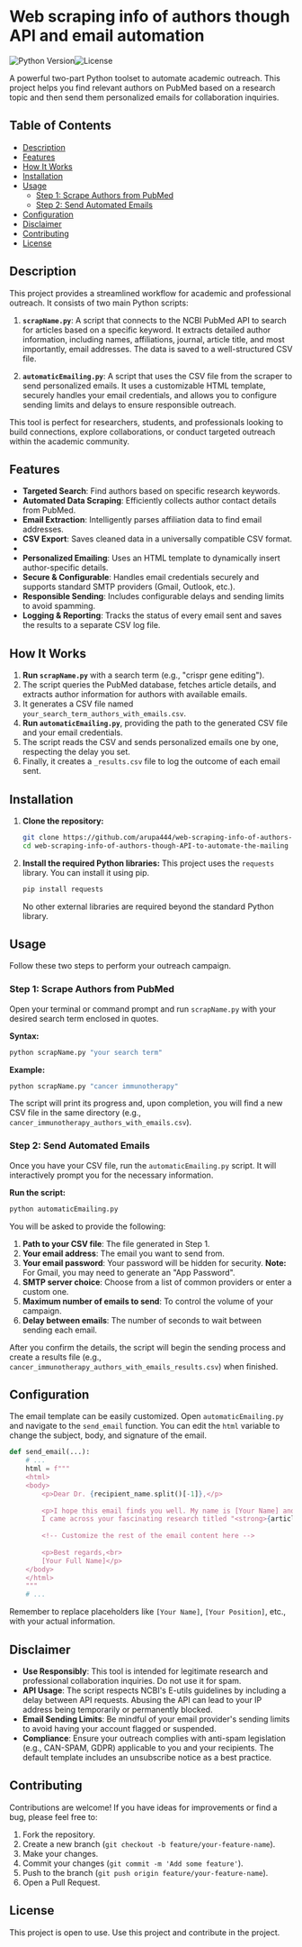 # Web scraping info of authors though API and email automation

![Python Version](https://img.shields.io/badge/python-3.6%2B-blue.svg)![License](https://img.shields.io/badge/license-MIT-green.svg)

A powerful two-part Python toolset to automate academic outreach. This project helps you find relevant authors on PubMed based on a research topic and then send them personalized emails for collaboration inquiries.

## Table of Contents

- [Description](#description)
- [Features](#features)
- [How It Works](#how-it-works)
- [Installation](#installation)
- [Usage](#usage)
  - [Step 1: Scrape Authors from PubMed](#step-1-scrape-authors-from-pubmed)
  - [Step 2: Send Automated Emails](#step-2-send-automated-emails)
- [Configuration](#configuration)
- [Disclaimer](#disclaimer)
- [Contributing](#contributing)
- [License](#license)

## Description

This project provides a streamlined workflow for academic and professional outreach. It consists of two main Python scripts:

1.  **`scrapName.py`**: A script that connects to the NCBI PubMed API to search for articles based on a specific keyword. It extracts detailed author information, including names, affiliations, journal, article title, and most importantly, email addresses. The data is saved to a well-structured CSV file.

2.  **`automaticEmailing.py`**: A script that uses the CSV file from the scraper to send personalized emails. It uses a customizable HTML template, securely handles your email credentials, and allows you to configure sending limits and delays to ensure responsible outreach.

This tool is perfect for researchers, students, and professionals looking to build connections, explore collaborations, or conduct targeted outreach within the academic community.

## Features

-   **Targeted Search**: Find authors based on specific research keywords.
-   **Automated Data Scraping**: Efficiently collects author contact details from PubMed.
-   **Email Extraction**: Intelligently parses affiliation data to find email addresses.
-   **CSV Export**: Saves cleaned data in a universally compatible CSV format.
-
-   **Personalized Emailing**: Uses an HTML template to dynamically insert author-specific details.
-   **Secure & Configurable**: Handles email credentials securely and supports standard SMTP providers (Gmail, Outlook, etc.).
-   **Responsible Sending**: Includes configurable delays and sending limits to avoid spamming.
-   **Logging & Reporting**: Tracks the status of every email sent and saves the results to a separate CSV log file.

## How It Works

1.  **Run `scrapName.py`** with a search term (e.g., "crispr gene editing").
2.  The script queries the PubMed database, fetches article details, and extracts author information for authors with available emails.
3.  It generates a CSV file named `your_search_term_authors_with_emails.csv`.
4.  **Run `automaticEmailing.py`**, providing the path to the generated CSV file and your email credentials.
5.  The script reads the CSV and sends personalized emails one by one, respecting the delay you set.
6.  Finally, it creates a `_results.csv` file to log the outcome of each email sent.

## Installation

1.  **Clone the repository:**
    ```bash
    git clone https://github.com/arupa444/web-scraping-info-of-authors-though-API-to-automate-the-mailing.git
    cd web-scraping-info-of-authors-though-API-to-automate-the-mailing
    ```

2.  **Install the required Python libraries:**
    This project uses the `requests` library. You can install it using pip.
    ```bash
    pip install requests
    ```
    No other external libraries are required beyond the standard Python library.

## Usage

Follow these two steps to perform your outreach campaign.

### Step 1: Scrape Authors from PubMed

Open your terminal or command prompt and run `scrapName.py` with your desired search term enclosed in quotes.

**Syntax:**
```bash
python scrapName.py "your search term"
```

**Example:**
```bash
python scrapName.py "cancer immunotherapy"
```

The script will print its progress and, upon completion, you will find a new CSV file in the same directory (e.g., `cancer_immunotherapy_authors_with_emails.csv`).

### Step 2: Send Automated Emails

Once you have your CSV file, run the `automaticEmailing.py` script. It will interactively prompt you for the necessary information.

**Run the script:**
```bash
python automaticEmailing.py
```

You will be asked to provide the following:
1.  **Path to your CSV file**: The file generated in Step 1.
2.  **Your email address**: The email you want to send from.
3.  **Your email password**: Your password will be hidden for security. **Note:** For Gmail, you may need to generate an "App Password".
4.  **SMTP server choice**: Choose from a list of common providers or enter a custom one.
5.  **Maximum number of emails to send**: To control the volume of your campaign.
6.  **Delay between emails**: The number of seconds to wait between sending each email.

After you confirm the details, the script will begin the sending process and create a results file (e.g., `cancer_immunotherapy_authors_with_emails_results.csv`) when finished.

## Configuration

The email template can be easily customized. Open `automaticEmailing.py` and navigate to the `send_email` function. You can edit the `html` variable to change the subject, body, and signature of the email.

```python
def send_email(...):
    # ...
    html = f"""
    <html>
    <body>
        <p>Dear Dr. {recipient_name.split()[-1]},</p>
        
        <p>I hope this email finds you well. My name is [Your Name] and I'm a [Your Position] at [Your Institution].
        I came across your fascinating research titled "<strong>{article_title}</strong>" in <em>{journal}</em>.</p>
        
        <!-- Customize the rest of the email content here -->
        
        <p>Best regards,<br>
        [Your Full Name]</p>
    </body>
    </html>
    """
    # ...
```

Remember to replace placeholders like `[Your Name]`, `[Your Position]`, etc., with your actual information.

## Disclaimer

-   **Use Responsibly**: This tool is intended for legitimate research and professional collaboration inquiries. Do not use it for spam.
-   **API Usage**: The script respects NCBI's E-utils guidelines by including a delay between API requests. Abusing the API can lead to your IP address being temporarily or permanently blocked.
-   **Email Sending Limits**: Be mindful of your email provider's sending limits to avoid having your account flagged or suspended.
-   **Compliance**: Ensure your outreach complies with anti-spam legislation (e.g., CAN-SPAM, GDPR) applicable to you and your recipients. The default template includes an unsubscribe notice as a best practice.

## Contributing

Contributions are welcome! If you have ideas for improvements or find a bug, please feel free to:
1.  Fork the repository.
2.  Create a new branch (`git checkout -b feature/your-feature-name`).
3.  Make your changes.
4.  Commit your changes (`git commit -m 'Add some feature'`).
5.  Push to the branch (`git push origin feature/your-feature-name`).
6.  Open a Pull Request.

## License

This project is open to use. Use this project and contribute in the project.
